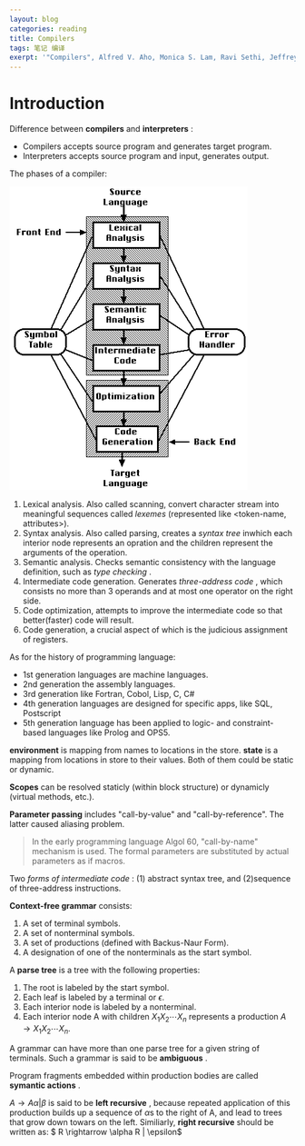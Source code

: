 ```yaml
---
layout: blog
categories: reading
title: Compilers
tags: 笔记 编译
exerpt: '"Compilers", Alfred V. Aho, Monica S. Lam, Ravi Sethi, Jeffrey D. Ullman'
---
```


# Introduction

Difference between **compilers** and **interpreters** :

* Compilers accepts source program and generates target program.
* Interpreters accepts source program and input, generates output.


The phases of a compiler:

![diff-compiler-interpreter](/assets/img/blog/phases.gif)

1. Lexical analysis. Also called scanning, convert character stream into meaningful sequences called *lexemes* (represented like \<token-name, attributes\>).
2. Syntax analysis. Also called parsing, creates a *syntax tree* inwhich each interior node represents an opration and the children represent the arguments of the operation.
3. Semantic analysis. Checks semantic consistency with the language definition, such as *type checking* .
4. Intermediate code generation. Generates *three-address code* , which consists no more than 3 operands and at most one operator on the right side.
5. Code optimization, attempts to improve the intermediate code so that better(faster) code will result.
6. Code generation, a crucial aspect of which is the judicious assignment of registers.

As for the history of programming language:

* 1st generation languages are machine languages.
* 2nd generation the assembly languages.
* 3rd generation like Fortran, Cobol, Lisp, C, C#
* 4th generation languages are designed for specific apps, like SQL, Postscript
* 5th generation language has been applied to logic- and constraint-based languages like Prolog and OPS5.

**environment** is mapping from names to locations in the store. **state** is a mapping from locations in store to their values. Both of them could be static or dynamic.

**Scopes** can be resolved staticly (within block structure) or dynamicly (virtual methods, etc.).

**Parameter passing** includes "call-by-value" and "call-by-reference". The latter caused aliasing problem.

> In the early programming language Algol 60, "call-by-name" mechanism is used. The formal parameters are substituted by actual parameters as if macros.

Two *forms of intermediate code* : (1) abstract syntax tree, and (2)sequence of three-address instructions.

**Context-free grammar** consists:

1. A set of terminal symbols.
2. A set of nonterminal symbols.
3. A set of productions (defined with Backus-Naur Form).
4. A designation of one of the nonterminals as the start symbol.

A **parse tree** is a tree with the following properties:

1. The root is labeled by the start symbol.
2. Each leaf is labeled by a terminal or $\epsilon$.
3. Each interior node is labeled by a nonterminal.
4. Each interior node A with children $X_1X_2 \cdots X_n$ represents a production $A \rightarrow X_1X_2 \cdots X_n$.

A grammar can have more than one parse tree for a given string of terminals. Such a grammar is said to be **ambiguous** .

Program fragments embedded within production bodies are called **symantic actions** .

$A \rightarrow A\alpha | \beta$ is said to be **left recursive** , because repeated application of this production builds up a sequence of $\alpha$s to the right of A, and lead to trees that grow down towars on the left. Similiarly, **right recursive** should be written as: $ R \rightarrow \alpha R | \epsilon$



